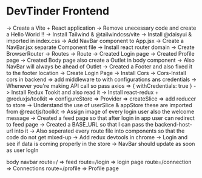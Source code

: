 # DevTinder Frontend

-> Create a Vite + React application
-> Remove unecessary code and create a Hello World !!
-> Install Tailwind & @tailwindcss/vite
-> Install @daisyui & imported in index.css
-> Add NavBar component to App.jsx
-> Create a NavBar.jsx separate Component file
-> Install react router domain
-> Create BrowserRouter -> Routes -> Route
-> Created Login page
-> Created Profile page
-> Created Body page also create a Outlet in body component
-> Also NavBar will always be ahead of Outlet
-> Created a Footer and also fixed it to the footer location
-> Create Login Page
-> Install Cors
-> Cors-Install cors in backend => add middleware to with configurations ans credentials
-> Whenever you're making API call so pass axios => { withCredentials: true }
-> Install Redux Tookit and also read it
-> Install react-redux + @reduxjs/toolkit 
=> configureStore => Provider => createSlice => add reducer to store
-> Understand the use of userSlice & appStore these are imported from @reactjs/toolkit
-> Assign image of every login user also the welcome message
-> Created a feed page so that after login in app user can redirect to feed page
-> Created a BASE_URL so that I can pass the backend-host-url into it
-> Also seperated every route file into components so that the code do not get mixed-up
-> Add redux devtools in chrome
-> Login and see if data is coming properly in the store
-> NavBar should update as soon as user logIn

body
navbar
route=/ => feed
route=/login => login page
route=/connection => Connections
route=/profile => Profile page
